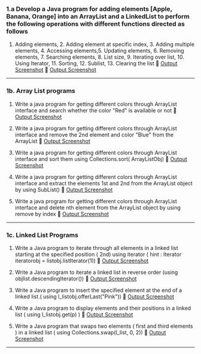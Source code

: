 ### 1.a  Develop a Java program for adding elements   \[Apple, Banana, Orange] into an ArrayList and a  LinkedList  to  perform the   following  operations  with  different  functions  directed  as follows

1. Adding elements,   2. Adding element at specific index, 3. Adding multiple elements, 4. Accessing elements,5. Updating elements, 6. Removing elements,  7. Searching elements,  8. List size, 9. Iterating over list, 10. Using Iterator,  11. Sorting, 12. Sublist,
   13. Clearing the list
🔗 [Output Screenshot](http://github.com/SurajKulal1/AdvancedJava/blob/main/Exp1-ListInterface/Screenshot%202025-05-20%20143610.png)
🔗 [Output Screenshot](https://github.com/SurajKulal1/AdvancedJava/blob/main/Exp1-ListInterface/Screenshot%202025-05-20%20143624.png)

--------------

### 1b.  Array List programs

1. Write a java program for getting different colors through ArrayList interface and search whether the color "Red" is available or not
🔗 [Output Screenshot](https://github.com/SurajKulal1/AdvancedJava/blob/main/Exp1-ListInterface/Screenshot%202025-05-20%20145235.png)

2. Write a java program for getting different colors through ArrayList interface and remove the 2nd element and color "Blue" from the ArrayList
   🔗 [Output Screenshot](https://github.com/SurajKulal1/AdvancedJava/blob/main/Exp1-ListInterface/Screenshot%202025-05-21%20003158.png)

3. Write a java program for getting different colors through ArrayList interface and  sort them using Collections.sort( ArrayListObj)
   🔗 [Output Screenshot](https://github.com/SurajKulal1/AdvancedJava/blob/main/Exp1-ListInterface/Screenshot%202025-05-21%20004927.png)

4. Write a java program for getting different colors through ArrayList interface and extract the elements 1st and 2nd from the ArrayList object  by  using SubList()
   🔗 [Output Screenshot](https://github.com/SurajKulal1/AdvancedJava/blob/main/Exp1-ListInterface/Screenshot%202025-05-21%20204719.png)

5. Write a java program for getting different colors through ArrayList interface and delete nth  element from the ArrayList object  by  using remove by index
   🔗 [Output Screenshot](https://github.com/SurajKulal1/AdvancedJava/blob/main/Exp1-ListInterface/Screenshot%202025-05-21%20205624.png)

---

### 1c. Linked List Programs

1. Write a Java program to iterate through all elements in a linked list starting at the specified position ( 2nd) using iterator ( hint : Iterator iteratorobj = listobj.listIterator(1))
   🔗 [Output Screenshot]( https://github.com/SurajKulal1/AdvancedJava/blob/main/Exp1-ListInterface/Screenshot%202025-05-21%20210845.png)

2. Write a Java program to iterate a linked list in reverse order (using objlist.descendingIterator())
   🔗 [Output Screenshot](Exp1-ListInterface/p7.png)

3. Write a Java program to insert the specified element at the end of a linked list.( using l\_listobj.offerLast("Pink"))
   🔗 [Output Screenshot](Exp1-ListInterface/p8.png)

4. Write a Java program to display elements and their positions in a linked list ( using l\_listobj.get(p) )
   🔗 [Output Screenshot](Exp1-ListInterface/p9.png)

5. Write a Java program that swaps two elements ( first and third elements ) in a linked list  ( using Collections.swap(l\_list, 0, 2))
   🔗 [Output Screenshot](Exp1-ListInterface/p10.png)

---



  

